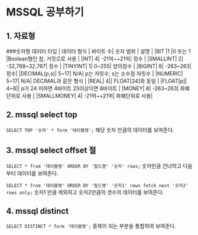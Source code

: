 # MSSQL 공부하기

## 1. 자료형

###숫자형 데이터 타입 
| 데이터 형식 | 바이트 수| 숫자 범위 | 설명 |
|BIT |1 |0 또는 1 |Boolean형인 참, 거짓으로 사용 |
|INT| 4| -21억~+21억| 정수 |
|SMALLINT| 2| -32,768~32,767| 정수 |
|TINYINT| 1| 0~255| 양의정수 |
|BIGINT| 8| -263~263| 정수|
|DECIMAL(p,s)| 5~17| N/A| p는 자릿수, s는 소수점 자릿수 |
|NUMERIC| 5~17| N/A| DECIMAL과 같은 형식 |
|REAL| 4|| FLOAT[24]와 동일 |
|FLOAT[p]| 4~8|| p가 24 이하면 4바이트 25이상이면 8바이트 |
|MONEY| 8| -263~263| 화폐단위로 사용 |
|SMALLMONEY| 4| -21억~+21억| 화폐단위로 사용|

## 2. mssql select top
```SELECT TOP '숫자' * form '테이블명';```
해당 숫자 만큼의 데이터를 보여준다.

## 3. mssql select offset 절
```SELECT * from '테이블명' ORDER BY '필드명' '숫자' rows;```
숫자만큼 건너띄고 다음 부터 데이터를 보여준다.

```SELECT * from '테이블명' ORDER BY '필드명' '숫자1' rows fetch next '숫자2' rows only;```
숫자1 만큼 제외하고 숫자2만큼의 갯수의 데이터를 보여준다.

## 4. mssql distinct
```SELECT DISTINCT * form '테이블명';```
중복이 되는 부분을 통합하여 보여준다.